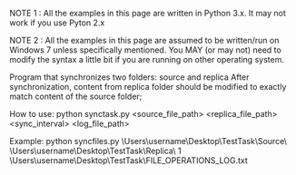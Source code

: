 NOTE 1 : All the examples in this page are written in Python 3.x. It may not work if you use Pyton 2.x

NOTE 2 : All the examples in this page are assumed to be written/run on Windows 7 unless specifically mentioned. You MAY (or may not) need to modify the syntax a little bit if you are running on other operating system.

Program that synchronizes two folders: source and replica After synchronization, content from replica folder should be modified to exactly match content of the source folder;

How to use: python synctask.py <source_file_path> <replica_file_path> <sync_interval> <log_file_path>

Example: python syncfiles.py \Users\username\Desktop\TestTask\Source\ \Users\username\Desktop\TestTask\Replica\ 1 \Users\username\Desktop\TestTask\FILE_OPERATIONS_LOG.txt
